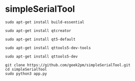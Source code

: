 # simpleSerialTool

```
sudo apt-get install build-essential
```

```
sudo apt-get install qtcreator
```

```
sudo apt-get install qt5-default
```

```
sudo apt-get install qttools5-dev-tools
```

```
sudo apt-get install qttools5-dev
```

```
git clone https://github.com/geek2pm/simpleSerialTool.git
cd simpleSerialTool
sudo python3 app.py
```
